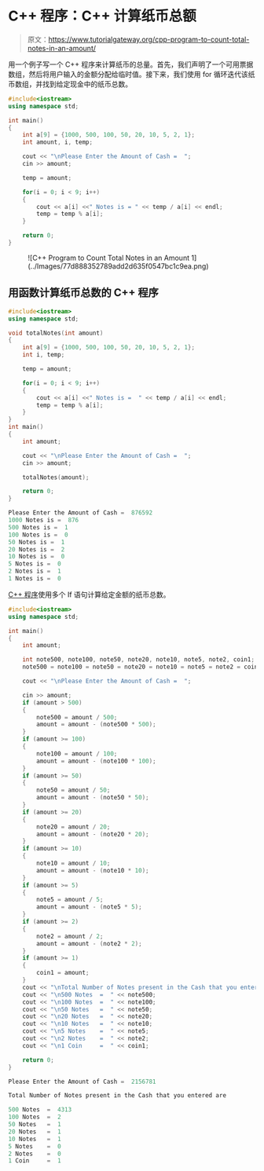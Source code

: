 # C++ 程序：C++ 计算纸币总额

> 原文：<https://www.tutorialgateway.org/cpp-program-to-count-total-notes-in-an-amount/>

用一个例子写一个 C++ 程序来计算纸币的总量。首先，我们声明了一个可用票据数组，然后将用户输入的金额分配给临时值。接下来，我们使用 for 循环迭代该纸币数组，并找到给定现金中的纸币总数。

```cpp
#include<iostream>
using namespace std;

int main()
{
	int a[9] = {1000, 500, 100, 50, 20, 10, 5, 2, 1};
	int amount, i, temp;

	cout << "\nPlease Enter the Amount of Cash =  ";
	cin >> amount;

	temp = amount;

	for(i = 0; i < 9; i++)
  	{
		cout << a[i] <<" Notes is = " << temp / a[i] << endl;
		temp = temp % a[i];
  	}

 	return 0;
}
```

<figure class="wp-block-image size-large">![C++ Program to Count Total Notes in an Amount 1](../Images/77d888352789add2d635f0547bc1c9ea.png)</figure>

## 用函数计算纸币总数的 C++ 程序

```cpp
#include<iostream>
using namespace std;

void totalNotes(int amount)
{
	int a[9] = {1000, 500, 100, 50, 20, 10, 5, 2, 1};
	int i, temp;

	temp = amount;

	for(i = 0; i < 9; i++)
  	{
		cout << a[i] <<" Notes is =  " << temp / a[i] << endl;
		temp = temp % a[i];
  	}
}
int main()
{
	int amount;

	cout << "\nPlease Enter the Amount of Cash =  ";
	cin >> amount;

	totalNotes(amount);

 	return 0;
}
```

```cpp
Please Enter the Amount of Cash =  876592
1000 Notes is =  876
500 Notes is =  1
100 Notes is =  0
50 Notes is =  1
20 Notes is =  2
10 Notes is =  0
5 Notes is =  0
2 Notes is =  1
1 Notes is =  0
```

[C++ 程序](https://www.tutorialgateway.org/cpp-programs/)使用多个 If 语句计算给定金额的纸币总数。

```cpp
#include<iostream>
using namespace std;

int main()
{
    int amount;

	int note500, note100, note50, note20, note10, note5, note2, coin1;
	note500 = note100 = note50 = note20 = note10 = note5 = note2 = coin1 = 0; 	

	cout << "\nPlease Enter the Amount of Cash =  ";

	cin >> amount;
  	if (amount > 500)
	{
  		note500 = amount / 500;
  		amount = amount - (note500 * 500);	
  	} 
	if (amount >= 100)  	
	{
  		note100 = amount / 100;
  		amount = amount - (note100 * 100);	
  	}
	if (amount >= 50)  	
	{
  		note50 = amount / 50;
  		amount = amount - (note50 * 50);	
  	} 
	if (amount >= 20)  	
	{
  		note20 = amount / 20;
  		amount = amount - (note20 * 20); 	
  	} 
	if (amount >= 10)  	
	{
  		note10 = amount / 10;
  		amount = amount - (note10 * 10); 	
  	} 
	if (amount >= 5)  	
	{
  		note5 = amount / 5;
  		amount = amount - (note5 * 5); 	
  	} 
	if (amount >= 2)  	
	{
  		note2 = amount / 2;
  		amount = amount - (note2 * 2); 	
  	} 
	if (amount >= 1)  	
	{
	   	coin1 = amount;
	}
	cout << "\nTotal Number of Notes present in the Cash that you entered are \n";
	cout << "\n500 Notes  =  " << note500; 
	cout << "\n100 Notes  =  " << note100; 
	cout << "\n50 Notes   =  " << note50; 
	cout << "\n20 Notes   =  " << note20; 
	cout << "\n10 Notes   =  " << note10; 
	cout << "\n5 Notes    =  " << note5; 
	cout << "\n2 Notes    =  " << note2; 
	cout << "\n1 Coin     =  " << coin1; 

 	return 0;
}
```

```cpp
Please Enter the Amount of Cash =  2156781

Total Number of Notes present in the Cash that you entered are 

500 Notes  =  4313
100 Notes  =  2
50 Notes   =  1
20 Notes   =  1
10 Notes   =  1
5 Notes    =  0
2 Notes    =  0
1 Coin     =  1
```